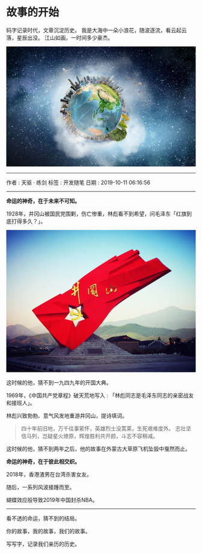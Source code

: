 # 故事的开始

码字记录时代，文章沉淀历史。
我是大海中一朵小浪花，随波逐流，看云起云落，星辰出没。
江山如画，一时间多少豪杰。

![](0day.webp)

---

作者 : 天驱 · 练剑
标签 : 开发随笔
日期 : 2019-10-11 06:16:56

------

**命运的神奇，在于未来不可知。**

1928年，井冈山被国民党围剿，伤亡惨重，林彪看不到希望，问毛泽东「红旗到底打得多久？」。

![](0day.flag.webp)

这时候的他，猜不到一九四九年的开国大典。

1969年，《中国共产党章程》破天荒地写入 : 「林彪同志是毛泽东同志的亲密战友和接班人」。

林彪兴致勃勃、意气风发地重游井冈山，提诗填词。

> 四十年前旧地，万千往事萦怀，英雄烈士没蒿莱，生死艰难度外。
> 志壮坚信马列，岂疑星火燎原，辉煌胜利共开颜，斗志不容稍减。

这时候的他，猜不到两年之后，他的故事在外蒙古大草原飞机坠毁中戛然而止。

**命运的神奇，在于彼此相交织。**

2018年，香港渣男在台湾杀害女友。

随后，一系列风波接踵而至。

蝴蝶效应般导致2019年中国封杀NBA。

---

看不透的命运，猜不到的结局。

你的故事，我的故事，我们的故事。

写写字，记录我们亲历的历史。

